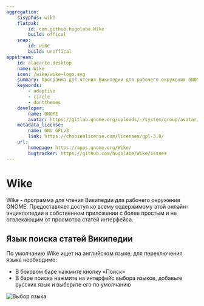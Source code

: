 ```yaml
---
aggregation:
    sisyphus: wike
    flatpak: 
        id: com.github.hugolabe.Wike
        build: offical
    snap: 
        id: wike
        build: unoffical
appstream:
    id: alacarte.desktop
    name: Wike
    icon: /wike/wike-logo.svg
    summary: Программа для чтения Википедии для рабочего окружения GNOME. 
    keywords: 
        - adaptive
        - circle
        - dontthemes
    developer: 
        name: GNOME
        avatar: https://gitlab.gnome.org/uploads/-/system/group/avatar/8/gnomelogo.png?width=48
    metadata_license: 
        name: GNU GPLv3
        link: https://choosealicense.com/licenses/gpl-3.0/
    url: 
        homepage: https://apps.gnome.org/Wike/
        bugtracker: https://github.com/hugolabe/Wike/issues
--- 
```


# Wike

Wike - программа для чтения Википедии для рабочего окружения GNOME. Предоставляет доступ ко всему содержимому этой онлайн-энциклопедии в собственном приложении с более простым и не отвлекающим от просмотра статей интерфейса.

<!--@include: @apps/_parts/install/content-repo.md-->
<!--@include: @apps/_parts/install/content-flatpak.md-->
<!--@include: @apps/_parts/install/content-snap.md-->

## Язык поиска статей Википедии

По умолчанию Wike ищет на английском языке, для переключения языка необходимо:

- В боковом баре нажмите кнопку «Поиск»
- В баре поиска нажмите на интерфейс выбора языков, добавьте русских язык и выберите его по умолчанию

![Выбор языка](/wike/wike-1.png)